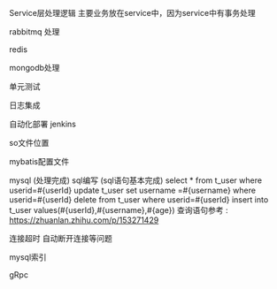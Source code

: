 Service层处理逻辑
  主要业务放在service中，因为service中有事务处理
  
rabbitmq 处理

redis

mongodb处理

单元测试

日志集成

自动化部署 jenkins

so文件位置

mybatis配置文件

mysql (处理完成)
sql编写 (sql语句基本完成)
select * from t_user where userid=#{userId}
update t_user set username =#{username} where userid=#{userId}
delete from t_user where userid=#{userId}
insert into t_user values(#{userId},#{username},#{age})
查询语句参考 : https://zhuanlan.zhihu.com/p/153271429 

连接超时 自动断开连接等问题

mysql索引

gRpc
